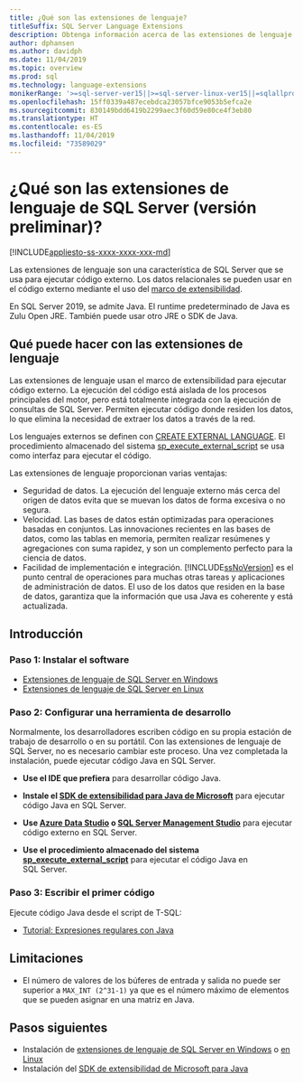 ```yaml
---
title: ¿Qué son las extensiones de lenguaje?
titleSuffix: SQL Server Language Extensions
description: Obtenga información acerca de las extensiones de lenguaje de SQL Server 2019 (versión preliminar) que ejecutan scripts externos en SQL Server.
author: dphansen
ms.author: davidph
ms.date: 11/04/2019
ms.topic: overview
ms.prod: sql
ms.technology: language-extensions
monikerRange: '>=sql-server-ver15||>=sql-server-linux-ver15||=sqlallproducts-allversions'
ms.openlocfilehash: 15ff0339a487ecebdca23057bfce9053b5efca2e
ms.sourcegitcommit: 830149bdd6419b2299aec3f60d59e80ce4f3eb80
ms.translationtype: HT
ms.contentlocale: es-ES
ms.lasthandoff: 11/04/2019
ms.locfileid: "73589029"
---
```

# <a name="what-is-sql-server-language-extensions-preview"></a>¿Qué son las extensiones de lenguaje de SQL Server (versión preliminar)?
[!INCLUDE[appliesto-ss-xxxx-xxxx-xxx-md](../includes/appliesto-ss-xxxx-xxxx-xxx-md.md)]

Las extensiones de lenguaje son una característica de SQL Server que se usa para ejecutar código externo. Los datos relacionales se pueden usar en el código externo mediante el uso del [marco de extensibilidad](concepts/extensibility-framework.md).

En SQL Server 2019, se admite Java. El runtime predeterminado de Java es Zulu Open JRE. También puede usar otro JRE o SDK de Java.

## <a name="what-you-can-do-with-language-extensions"></a>Qué puede hacer con las extensiones de lenguaje

Las extensiones de lenguaje usan el marco de extensibilidad para ejecutar código externo. La ejecución del código está aislada de los procesos principales del motor, pero está totalmente integrada con la ejecución de consultas de SQL Server. Permiten ejecutar código donde residen los datos, lo que elimina la necesidad de extraer los datos a través de la red.

Los lenguajes externos se definen con [CREATE EXTERNAL LANGUAGE](https://docs.microsoft.com/sql/t-sql/statements/create-external-language-transact-sql). El procedimiento almacenado del sistema [sp_execute_external_script](https://docs.microsoft.com/sql/relational-databases/system-stored-procedures/sp-execute-external-script-transact-sql) se usa como interfaz para ejecutar el código.

Las extensiones de lenguaje proporcionan varias ventajas:

+ Seguridad de datos. La ejecución del lenguaje externo más cerca del origen de datos evita que se muevan los datos de forma excesiva o no segura.
+ Velocidad. Las bases de datos están optimizadas para operaciones basadas en conjuntos. Las innovaciones recientes en las bases de datos, como las tablas en memoria, permiten realizar resúmenes y agregaciones con suma rapidez, y son un complemento perfecto para la ciencia de datos.
+ Facilidad de implementación e integración. [!INCLUDE[ssNoVersion](../includes/ssnoversion-md.md)] es el punto central de operaciones para muchas otras tareas y aplicaciones de administración de datos. El uso de los datos que residen en la base de datos, garantiza que la información que usa Java es coherente y está actualizada.

## <a name="how-to-get-started"></a>Introducción

### <a name="step-1-install-the-software"></a>Paso 1: Instalar el software

+ [Extensiones de lenguaje de SQL Server en Windows](install/install-sql-server-language-extensions-on-windows.md)
+ [Extensiones de lenguaje de SQL Server en Linux](../linux/sql-server-linux-setup-language-extensions.md)

### <a name="step-2-configure-a-development-tool"></a>Paso 2: Configurar una herramienta de desarrollo

Normalmente, los desarrolladores escriben código en su propia estación de trabajo de desarrollo o en su portátil. Con las extensiones de lenguaje de SQL Server, no es necesario cambiar este proceso. Una vez completada la instalación, puede ejecutar código Java en SQL Server.

+ **Use el IDE que prefiera** para desarrollar código Java.

+ **Instale el [SDK de extensibilidad para Java de Microsoft](how-to/extensibility-sdk-java-sql-server.md)** para ejecutar código Java en SQL Server.

+ **Use [Azure Data Studio](https://docs.microsoft.com/sql/azure-data-studio/what-is) o [SQL Server Management Studio](https://docs.microsoft.com/sql/ssms/sql-server-management-studio-ssms)** para ejecutar código externo en SQL Server.

+ **Use el procedimiento almacenado del sistema [sp_execute_external_script](https://docs.microsoft.com/sql/relational-databases/system-stored-procedures/sp-execute-external-script-transact-sql)** para ejecutar el código Java en SQL Server.

### <a name="step-3-write-your-first-code"></a>Paso 3: Escribir el primer código

Ejecute código Java desde el script de T-SQL:

+ [Tutorial: Expresiones regulares con Java](tutorials/search-for-string-using-regular-expressions-in-java.md)

## <a name="limitations"></a>Limitaciones

+ El número de valores de los búferes de entrada y salida no puede ser superior a `MAX_INT (2^31-1)` ya que es el número máximo de elementos que se pueden asignar en una matriz en Java.

## <a name="next-steps"></a>Pasos siguientes

+ Instalación de [extensiones de lenguaje de SQL Server en Windows](install/install-sql-server-language-extensions-on-windows.md) o [en Linux](../linux/sql-server-linux-setup-language-extensions.md)
+ Instalación del [SDK de extensibilidad de Microsoft para Java](how-to/extensibility-sdk-java-sql-server.md)
